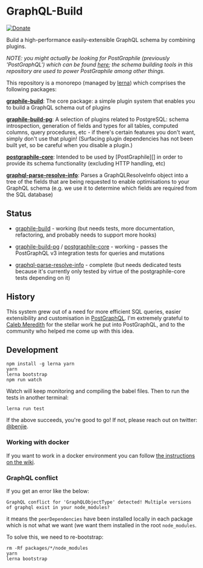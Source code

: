 # GraphQL-Build

[![Donate](https://img.shields.io/badge/Donate-PayPal-green.svg)](https://www.paypal.me/benjie)

Build a high-performance easily-extensible GraphQL schema by combining plugins.

_NOTE: you might actually be looking for PostGraphile (previously
'PostGraphQL') which can be found
[here](https://github.com/graphile/postgraphile); the schema building tools
in this repository are used to power PostGraphile among other things._

This repository is a monorepo (managed by [lerna][]) which comprises the following packages:

**[graphile-build][]**: The core package: a simple plugin system that enables you to build a GraphQL schema out of plugins

**[graphile-build-pg][]**: A selection of plugins related to PostgreSQL: schema
introspection, generation of fields and types for all tables, computed columns,
query procedures, etc - if there's certain features you don't want, simply
don't use that plugin! (Surfacing plugin dependencies has not been built yet,
so be careful when you disable a plugin.)

**[postgraphile-core][]**: Intended to be used by [PostGraphile][] in
order to provide its schema functionality (excluding HTTP handling, etc)

**[graphql-parse-resolve-info][]**: Parses a GraphQLResolveInfo object into a
tree of the fields that are being requested to enable optimisations to your
GraphQL schema (e.g. we use it to determine which fields are required from the
SQL database)

## Status

* [graphile-build][] - working (but needs tests, more documentation, refactoring,
  and probably needs to support more hooks)

* [graphile-build-pg][] / [postgraphile-core][] - working - passes the PostGraphQL v3
  integration tests for queries and mutations

* [graphql-parse-resolve-info][] - complete (but needs dedicated tests because
  it's currently only tested by virtue of the postgraphile-core tests depending
  on it)

## History

This system grew out of a need for more efficient SQL queries, easier
extensibility and customisation in [PostGraphQL][]. I'm extremely grateful to
[Caleb Meredith][] for the stellar work he put into PostGraphQL, and to the
community who helped me come up with this idea.

## Development

```
npm install -g lerna yarn
yarn
lerna bootstrap
npm run watch
```

Watch will keep monitoring and compiling the babel files. Then to run the tests in another terminal:

```
lerna run test
```

If the above succeeds, you're good to go! If not, please reach out on twitter:
[@benjie](https://twitter.com/benjie).

### Working with docker

If you want to work in a docker environment you can follow [the instructions on the wiki](https://github.com/graphile/graphile-build/wiki/Development-with-docker-compose).

### GraphQL conflict

If you get an error like the below:

`GraphQL conflict for 'GraphQLObjectType' detected! Multiple versions of graphql exist in your node_modules?`

it means the `peerDependencies` have been installed locally in each package
which is not what we want (we want them installed in the root `node_modules`.

To solve this, we need to re-bootstrap:

```
rm -Rf packages/*/node_modules
yarn
lerna bootstrap
```

[postgraphql]: https://github.com/graphile/postgraphile
[caleb meredith]: https://github.com/calebmer
[lerna]: https://github.com/lerna/lerna
[graphile-build]: packages/graphile-build/
[graphile-build-pg]: packages/graphile-build-pg/
[postgraphile-core]: packages/postgraphile-core/
[graphql-parse-resolve-info]: packages/graphql-parse-resolve-info/
